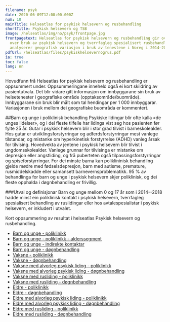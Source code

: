```yaml
---
filename: psyk
date: 2020-06-09T12:00:00.000Z
num: 10
mainTitle: Helseatlas for psykisk helsevern og rusbehandling
shortTitle: Psykisk helsevern og TSB
image: /helseatlas/img/no/psyk/frontpage.jpg
frontpagetext: Helseatlas for psykisk helsevern og rusbehandling gir oversikt
  over bruk av psykisk helsevern og tverrfagleg spesialisert rusbehandling, og
  analyserer geografisk variasjon i bruk av tenestene i Noreg i 2014–2018.
pdfUrl: /helseatlas/files/psykiskhelsevernogrus.pdf
ia: true
toc: false
lang: nn
---
```

<div className="ingress">
Hovudfunn frå Helseatlas for psykisk helsevern og rusbehandling er oppsummert under. Oppsummeringane inneheld også ei kort skildring av pasientutvala. Det blir vidare gitt informasjon om innbyggarane sin bruk av helsetenester i geografiske område (opptaksområde/buområde). Innbyggarane sin bruk blir målt som tal hendingar per 1 000 innbyggarar. Variasjonen i bruk mellom dei geografiske buområda er kommentert.
</div>

##Barn og unge i poliklinisk behandling
Psykiske lidingar blir ofte kalla «de unges lidelser», og i dei fleste tilfelle har lidinga vist seg hos pasienten før fylte 25 år. Gutar i psykisk helsevern blir i stor grad tilvist i barneskolealder. Hos gutar er utviklingsforstyrringar og adferdsforstyrringar mest vanlege tilstandar, og mistanke om hyperkinetisk forstyrrelse (ADHD) vanleg årsak for tilvising. Hovedvekta av jentene i psykisk helsevern blir tilvist i ungdomsskolealder. Vanlege grunnar for tilvisinga er mistanke om depresjon eller angstliding, og frå puberteten også tilpassingsforstyrringar og spiseforstyrringar. For dei minste barna kan poliklininisk behandling gjelde mødre med fødselsdepresjon, barn med autisme, premature, rusmiddelskadde eller samansett barnevernsproblematikk. 95 % av behandlinga for barn og unge i psykisk helsevern skjer poliklinisk, og dei fleste opphalda i døgnbehandling er frivillig.

###Utval og definisjonar
Barn og unge mellom 0 og 17 år som i 2014--2018 hadde minst ein poliklinisk kontakt i psykisk helsevern, tverrfagleg spesialisert behandling av ruslidingar eller hos avtalespesialistar i psykisk helsevern, er inkludert i utvalet.


Kort oppsummering av resultat i helseatlas Psykisk helsevern og rusbehandling.

- [Barn og unge - poliklinikk](/helseatlas/files/phv_faktaark_barnunge_poliklinikk.pdf)
- [Barn og unge - poliklinikk - alderssegment](/helseatlas/files/phv_faktaark_barnunge_pol_alderssegment.pdf)
- [Barn og unge - indirekte kontaktar](/helseatlas/files/phv_faktaark_barnunge_pol_indirekte.pdf)
- [Barn og unge - døgnbehandling](/helseatlas/files/phv_faktaark_barnunge_dognbehandling.pdf)
- [Vaksne - poliklinikk](/helseatlas/files/phv_faktaark_vaksne_poliklinikk.pdf)
- [Vaksne - døgnbehandling](/helseatlas/files/phv_faktaark_vaksne_dognbehandling.pdf)
- [Vaksne med alvorleg psykisk liding - poliklinikk](/helseatlas/files/phv_faktaark_vaksne_alv_pol.pdf)
- [Vaksne med alvorleg psykisk liding - døgnbehandling](/helseatlas/files/phv_faktaark_vaksne_alv_dogn.pdf)
- [Vaksne med rusliding - poliklinikk](/helseatlas/files/phv_faktaark_vaksne_rus_pol.pdf)
- [Vaksne med rusliding - døgnbehandling](/helseatlas/files/phv_faktaark_vaksne_rus_dogn.pdf)
- [Eldre - poliklinikk](/helseatlas/files/phv_faktaark_eldre_poliklinikk.pdf)
- [Eldre - døgnbehandling](/helseatlas/files/phv_faktaark_eldre_dognbehandling.pdf)
- [Eldre med alvorleg psykisk liding - poliklinikk](/helseatlas/files/phv_faktaark_eldre_alv_pol.pdf)
- [Eldre med alvorleg psykisk liding - døgnbehandling](/helseatlas/files/phv_faktaark_eldre_alv_dogn.pdf)
- [Eldre med rusliding - poliklinikk](/helseatlas/files/phv_faktaark_eldre_rus_pol.pdf)
- [Eldre med rusliding - døgnbehandling](/helseatlas/files/phv_faktaark_eldre_rus_dogn.pdf)
